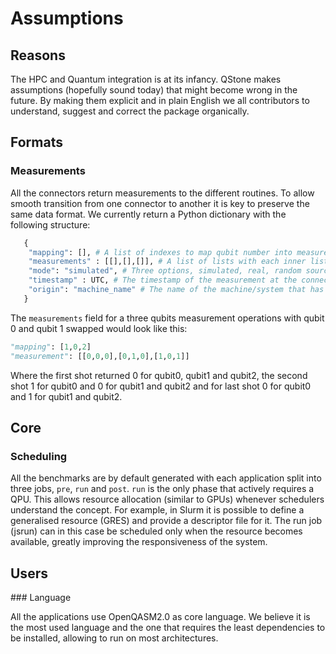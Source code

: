 # Assumptions

## Reasons

The HPC and Quantum integration is at its infancy. QStone makes assumptions (hopefully sound today) that might become wrong in the future. By making them explicit and in plain English we all contributors to understand, suggest and correct the package organically.

## Formats

### Measurements

All the connectors return measurements to the different routines. To allow smooth transition from one connector to another it is key to preserve the same data format. We currently return a Python dictionary with the following structure:

```python
   {
    "mapping": [], # A list of indexes to map qubit number into measurement number. 
    "measurements" : [[],[],[]], # A list of lists with each inner list representing the classical register value associated to each qubit readout mapped as per "mapping" field. The number of lists should match the required number of shots.
    "mode": "simulated", # Three options, simulated, real, random source
    "timestamp" : UTC, # The timestamp of the measurement at the connector point. 
    "origin": "machine_name" # The name of the machine/system that has generated the data 
   }
```
The `measurements` field for a three qubits measurement operations with qubit 0 and qubit 1 swapped would look like this:
```python
"mapping": [1,0,2]
"measurement": [[0,0,0],[0,1,0],[1,0,1]]
```
Where the first shot returned 0 for qubit0, qubit1 and qubit2, the second shot 1 for qubit0 and 0 for qubit1 and qubit2 and for last shot 0 for qubit0 and 1 for qubit1 and qubit2.

## Core 

### Scheduling

All the benchmarks are by default generated with each application split into three jobs, `pre`, `run` and `post`. `run` is the only phase that actively requires a QPU. This allows resource allocation (similar to GPUs) whenever schedulers understand the concept. For example, in Slurm it is possible to define a generalised resource (GRES) and provide a descriptor file for it. The run job (jsrun) can in this case be scheduled only when the resource becomes available, greatly improving the responsiveness of the system.

## Users

### Language

All the applications use OpenQASM2.0 as core language. We believe it is the most used language and the one that requires the least dependencies to be installed, allowing to run on most architectures.



